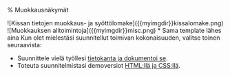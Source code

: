 % Muokkausnäkymät
<!-- order: 3 -->

<wip />

<comment>
![Kissan tietojen muokkaus- ja syöttölomake]({{myimgdir}}kissalomake.png)
![Muokkauksen alitoimintoja]({{myimgdir}}misc.png)
    * Sama template lähes aina
</comment>

<next>
Kun olet mielestäsi suunnitellut toimivan kokonaisuuden, 
valitse toinen seuraavista:

* Suunnittele vielä työllesi [tietokanta ja dokumentoi se](tietokanta.html).
* Toteuta suunnitelmistasi demoversiot [HTML:llä ja CSS:llä](html-versioiden-luonti.html).
</next>
